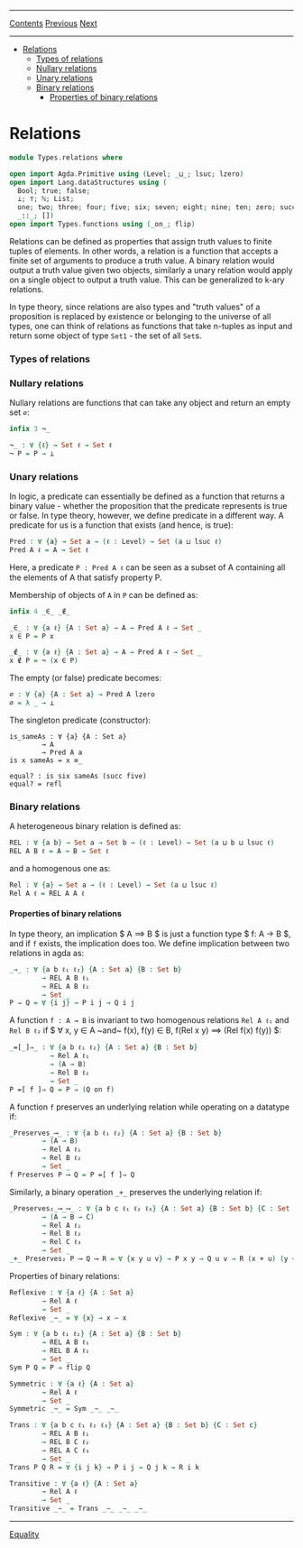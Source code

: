****
[Contents](contents.html)
[Previous](Types.universe.html)
[Next](Types.equality.html)

<!-- START doctoc generated TOC please keep comment here to allow auto update -->
<!-- DON'T EDIT THIS SECTION, INSTEAD RE-RUN doctoc TO UPDATE -->
****

- [Relations](#relations)
    - [Types of relations](#types-of-relations)
    - [Nullary relations](#nullary-relations)
    - [Unary relations](#unary-relations)
    - [Binary relations](#binary-relations)
      - [Properties of binary relations](#properties-of-binary-relations)

<!-- END doctoc generated TOC please keep comment here to allow auto update -->

# Relations

```agda
module Types.relations where

open import Agda.Primitive using (Level; _⊔_; lsuc; lzero)
open import Lang.dataStructures using (
  Bool; true; false;
  ⟂; ⊤; ℕ; List;
  one; two; three; four; five; six; seven; eight; nine; ten; zero; succ; _+_;
  _::_; [])
open import Types.functions using (_on_; flip)
```

Relations can be defined as properties that assign truth values to finite tuples of elements. In other words, a relation is a function that accepts a finite set of arguments to produce a truth value. A binary relation would output a truth value given two objects, similarly a unary relation would apply on a single object to output a truth value. This can be generalized to k-ary relations.

In type theory, since relations are also types and "truth values" of a proposition is replaced by existence or belonging to the universe of all types, one can think of relations as functions that take n-tuples as input and return some  object of type `Set1` - the set of all `Set`s.

### Types of relations

### Nullary relations

Nullary relations are functions that can take any object and return an empty set `∅`:

```agda
infix 3 ¬_

¬_ : ∀ {ℓ} → Set ℓ → Set ℓ
¬ P = P → ⟂
```

### Unary relations

In logic, a predicate can essentially be defined as a function that returns a binary value - whether the proposition that the predicate represents is true or false. In type theory, however, we define predicate in a different way. A predicate for us is a function that exists (and hence, is true):

```agda
Pred : ∀ {a} → Set a → (ℓ : Level) → Set (a ⊔ lsuc ℓ)
Pred A ℓ = A → Set ℓ
```

Here, a predicate `P : Pred A ℓ` can be seen as a subset of A containing all the elements of A that satisfy property P.

Membership of objects of `A` in `P` can be defined as:

```agda
infix 4 _∈_ _∉_

_∈_ : ∀ {a ℓ} {A : Set a} → A → Pred A ℓ → Set _
x ∈ P = P x

_∉_ : ∀ {a ℓ} {A : Set a} → A → Pred A ℓ → Set _
x ∉ P = ¬ (x ∈ P)
```

The empty (or false) predicate becomes:

```agda
∅ : ∀ {a} {A : Set a} → Pred A lzero
∅ = λ _ → ⟂
```

The singleton predicate (constructor):

```lagda
is_sameAs : ∀ {a} {A : Set a}
        → A
        → Pred A a
is x sameAs = x ≡_
```

```lagda
equal? : is six sameAs (succ five)
equal? = refl
```

### Binary relations

A heterogeneous binary relation is defined as:

```agda
REL : ∀ {a b} → Set a → Set b → (ℓ : Level) → Set (a ⊔ b ⊔ lsuc ℓ)
REL A B ℓ = A → B → Set ℓ
```

and a homogenous one as:

```agda
Rel : ∀ {a} → Set a → (ℓ : Level) → Set (a ⊔ lsuc ℓ)
Rel A ℓ = REL A A ℓ
```

#### Properties of binary relations

In type theory, an implication $ A ⟹ B $ is just a function type $ f: A → B $, and if `f` exists, the implication does too. We define implication between two relations in agda as:

```agda
_⇒_ : ∀ {a b ℓ₁ ℓ₂} {A : Set a} {B : Set b}
        → REL A B ℓ₁
        → REL A B ℓ₂
        → Set _
P ⇒ Q = ∀ {i j} → P i j → Q i j
```

A function `f : A → B` is invariant to two homogenous relations `Rel A ℓ₁` and `Rel B ℓ₂` if $ ∀ x, y ∈ A ~and~ f(x), f(y) ∈ B, f(Rel x y) ⟹ (Rel f(x) f(y)) $:

```agda
_=[_]⇒_ : ∀ {a b ℓ₁ ℓ₂} {A : Set a} {B : Set b}
          → Rel A ℓ₁
          → (A → B)
          → Rel B ℓ₂
          → Set _
P =[ f ]⇒ Q = P ⇒ (Q on f)
```

A function `f` preserves an underlying relation while operating on a datatype if:

```agda
_Preserves_⟶_ : ∀ {a b ℓ₁ ℓ₂} {A : Set a} {B : Set b}
        → (A → B)
        → Rel A ℓ₁
        → Rel B ℓ₂
        → Set _
f Preserves P ⟶ Q = P =[ f ]⇒ Q
```

Similarly, a binary operation `_+_` preserves the underlying relation if:

```agda
_Preserves₂_⟶_⟶_ : ∀ {a b c ℓ₁ ℓ₂ ℓ₃} {A : Set a} {B : Set b} {C : Set c}
        → (A → B → C)
        → Rel A ℓ₁
        → Rel B ℓ₂
        → Rel C ℓ₃
        → Set _
_+_ Preserves₂ P ⟶ Q ⟶ R = ∀ {x y u v} → P x y → Q u v → R (x + u) (y + v)
```

Properties of binary relations:

```agda
Reflexive : ∀ {a ℓ} {A : Set a}
        → Rel A ℓ
        → Set _
Reflexive _∼_ = ∀ {x} → x ∼ x
```

```agda
Sym : ∀ {a b ℓ₁ ℓ₂} {A : Set a} {B : Set b}
        → REL A B ℓ₁
        → REL B A ℓ₂
        → Set _
Sym P Q = P ⇒ flip Q

Symmetric : ∀ {a ℓ} {A : Set a}
        → Rel A ℓ
        → Set _
Symmetric _∼_ = Sym _∼_ _∼_
```

```agda
Trans : ∀ {a b c ℓ₁ ℓ₂ ℓ₃} {A : Set a} {B : Set b} {C : Set c}
        → REL A B ℓ₁
        → REL B C ℓ₂
        → REL A C ℓ₃
        → Set _
Trans P Q R = ∀ {i j k} → P i j → Q j k → R i k

Transitive : ∀ {a ℓ} {A : Set a}
        → Rel A ℓ
        → Set _
Transitive _∼_ = Trans _∼_ _∼_ _∼_
```

****
[Equality](./Types.equality.html)
